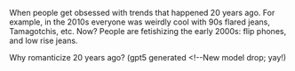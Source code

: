 When people get obsessed with trends that happened 20 years ago. For example, in the 2010s everyone was weirdly cool with 90s flared jeans, Tamagotchis, etc. Now? People are fetishizing the early 2000s: flip phones, and low rise jeans.

Why romanticize 20 years ago? (gpt5 generated <!--New model drop; yay!)


